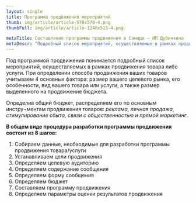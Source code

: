 ```yaml
---
layout: single
title: Программа продвижения мероприятий
thumb: img/article/article-570x570-4.png
thumbFull: img/article/article-1240x513-4.png

metaTitle: Составление программы продвижения в Самаре — ИП Дубинкина
metaDescr: "Подробный список мероприятий, осуществляемых в рамках продвижения товара либо услуги. Подбробнее по тел.: 8 (960) 821-02-05"
---
```


<p>Под программой продвижения понимается подробный список мероприятий, осуществляемых в рамках продвижения товара либо услуги. При определении способа продвижения ваших товаров учитываем 4 основных фактора: размер вашего целевого рынка, его особенности, вид вашего товара или услуги, а также размер выделенного на продвижение бюджета.</p>
<p>Определив общий бюджет, распределяем его по основным инстру¬ментам продвижения товаров: <i>реклама, личная продажа, стимулирование сбыта, связи с общественностью и прямой маркетинг</i>.</p>
<p><b>В общем виде процедура разработки программы продвижения состоит из 8 шагов:</b></p>
<ol>
	<li>Собираем данные, необходимые для разработки программы продвижения товара/услуги</li>
	<li>Устанавливаем цели продвижения</li>
	<li>Определяем целевую аудиторию</li>
	<li>Определяем содержание сообщения</li>
	<li>Определяем форму сообщения</li>
	<li>Определяем бюджет</li>
	<li>Составляем программу продвижения</li>
	<li>Определяем параметры оценки результатов продвижения</li>
</ol>
